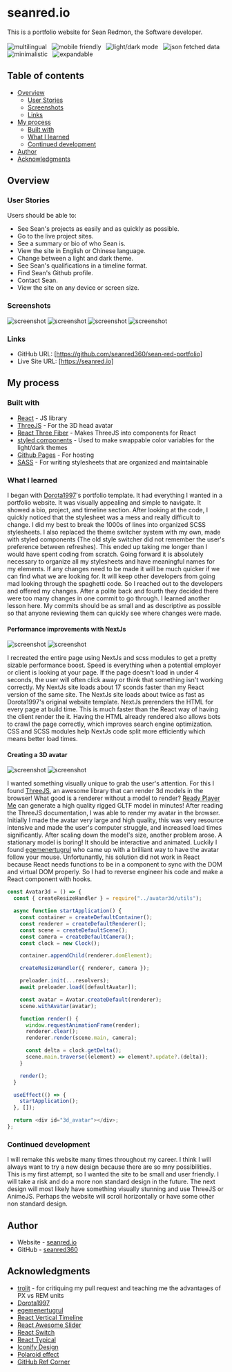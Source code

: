 # seanred.io

This is a portfolio website for Sean Redmon, the Software developer.
<br/>
<br/>
<img src="https://img.shields.io/badge/-multilingual-blue" alt="multilingual"/> &nbsp; <img src="https://img.shields.io/badge/-mobile friendly-blue" alt="mobile friendly"/> &nbsp; <img src="https://img.shields.io/badge/-light/dark mode-blue" alt="light/dark mode"/> &nbsp; <img src="https://img.shields.io/badge/-json fetched data-blue" alt="json fetched data"/> &nbsp; <img src="https://img.shields.io/badge/-minimalistic-blue" alt="minimalistic"/> &nbsp; <img src="https://img.shields.io/badge/-expandable-blue" alt="expandable"/>

## Table of contents

- [Overview](#overview)
  - [User Stories](#user-stories)
  - [Screenshots](#screenshots)
  - [Links](#links)
- [My process](#my-process)
  - [Built with](#built-with)
  - [What I learned](#what-i-learned)
  - [Continued development](#continued-development)
- [Author](#author)
- [Acknowledgments](#acknowledgments)

## Overview

### User Stories

Users should be able to:

- See Sean's projects as easily and as quickly as possible.
- Go to the live project sites.
- See a summary or bio of who Sean is.
- View the site in English or Chinese language.
- Change between a light and dark theme.
- See Sean's qualifications in a timeline format.
- Find Sean's Github profile.
- Contact Sean.
- View the site on any device or screen size.

### Screenshots

![screenshot](screenshots/preview-desktop.gif)
![screenshot](screenshots/preview-about.gif)
![screenshot](screenshots/preview-projects.gif)
![screenshot](screenshots/preview-timeline.gif)

### Links

- GitHub URL: [https://github.com/seanred360/sean-red-portfolio]
- Live Site URL: [https://seanred.io]

## My process

### Built with

- [React](https://reactjs.org/) - JS library
- [ThreeJS](https://threejs.org/) - For the 3D head avatar
- [React Three Fiber](https://github.com/pmndrs/react-three-fiber) - Makes ThreeJS into components for React
- [styled components](https://styled-components.com/) - Used to make swappable color variables for the light/dark themes
- [Github Pages](https://pages.github.com/) - For hosting
- [SASS](https://sass-lang.com/) - For writing stylesheets that are organized and maintainable

### What I learned

I began with [Dorota1997](https://github.com/Dorota1997/react-frontend-dev-portfolio)'s portfolio template. It had everything I wanted in a portfolio website. It was visually appealing and simple to navigate. It showed a bio, project, and timeline section. After looking at the code, I quickly noticed that the stylesheet was a mess and really difficult to change. I did my best to break the 1000s of lines into organized SCSS stylesheets. I also replaced the theme switcher system with my own, made with styled components (The old style switcher did not remember the user's preference between refreshes). This ended up taking me longer than I would have spent coding from scratch. Going forward it is absolutely necessary to organize all my stylesheets and have meaningful names for my elements. If any changes need to be made it will be much quicker if we can find what we are looking for. It will keep other developers from going mad looking through the spaghetti code. So I reached out to the developers and offered my changes. After a polite back and fourth they decided there were too many changes in one commit to go through. I learned another lesson here. My commits should be as small and as descriptive as possible so that anyone reviewing them can quickly see where changes were made.

#### Performance improvements with NextJs

![screenshot](screenshots/react-performance.png)
![screenshot](screenshots/next-performance.png)

I recreated the entire page using NextJs and scss modules to get a pretty sizable performance boost. Speed is everything when a potential employer or client is looking at your page. If the page doesn't load in under 4 seconds, the user will often click away or think that something isn't working correctly. My NextJs site loads about 17 sconds faster than my React version of the same site. The NextJs site loads about twice as fast as Dorota1997's original website template. NextJs prerenders the HTML for every page at build time. This is much faster than the React way of having the client render the it. Having the HTML already rendered also allows bots to crawl the page correctly, which improves search engine optimization. CSS and SCSS modules help NextJs code split more efficiently which means better load times.

#### Creating a 3D avatar

![screenshot](screenshots/preview-mobile.gif)
![screenshot](screenshots/ready-player-me.png)

I wanted something visually unique to grab the user's attention. For this I found [ThreeJS](https://threejs.org/), an awesome library that can render 3d models in the browser! What good is a renderer without a model to render? [Ready Player Me](https://readyplayer.me/) can generate a high quality rigged GLTF model in minutes! After reading the ThreeJS documentation, I was able to render my avatar in the browser. Initially I made the avatar very large and high quality, this was very resource intensive and made the user's computer struggle, and increased load times significantly. After scaling down the model's size, another problem arose. A stationary model is boring! It should be interactive and animated. Luckily I found [egemenertugrul](https://github.com/egemenertugrul/wolf3d-readyplayerme-threejs-boilerplate) who came up with a brilliant way to have the avatar follow your mouse. Unfortunantly, his solution did not work in React because React needs functions to be in a component to sync with the DOM and virtual DOM properly. So I had to reverse engineer his code and make a React component with hooks.

```js
const Avatar3d = () => {
  const { createResizeHandler } = require("../avatar3d/utils");

  async function startApplication() {
    const container = createDefaultContainer();
    const renderer = createDefaultRenderer();
    const scene = createDefaultScene();
    const camera = createDefaultCamera();
    const clock = new Clock();

    container.appendChild(renderer.domElement);

    createResizeHandler({ renderer, camera });

    preloader.init(...resolvers);
    await preloader.load([defaultAvatar]);

    const avatar = Avatar.createDefault(renderer);
    scene.withAvatar(avatar);

    function render() {
      window.requestAnimationFrame(render);
      renderer.clear();
      renderer.render(scene.main, camera);

      const delta = clock.getDelta();
      scene.main.traverse((element) => element?.update?.(delta));
    }

    render();
  }

  useEffect(() => {
    startApplication();
  }, []);

  return <div id="3d_avatar"></div>;
};
```

### Continued development

I will remake this website many times throughout my career. I think I will always want to try a new design because there are so mny possibilities. This is my first attempt, so I wanted the site to be small and user friendly. I will take a risk and do a more non standard design in the future. The next design will most likely have something visually stunning and use ThreeJS or AnimeJS. Perhaps the website will scroll horizontally or have some other non standard design.

## Author

- Website - [seanred.io](https://seanred.io)
- GitHub - [seanred360](https://github.com/seanred360)

## Acknowledgments

- [trolit](https://github.com/trolit) - for critiquing my pull request and teaching me the advantages of PX vs REM units
- [Dorota1997](https://github.com/Dorota1997/react-frontend-dev-portfolio)
- [egemenertugrul](https://github.com/egemenertugrul/wolf3d-readyplayerme-threejs-boilerplate)
- [React Vertical Timeline](https://github.com/stephane-monnot/react-vertical-timeline)
- [React Awesome Slider](https://github.com/rcaferati/react-awesome-slider)
- [React Switch](https://github.com/markusenglund/react-switch)
- [React Typical](https://github.com/catalinmiron/react-typical)
- [Iconify Design](https://iconify.design/icon-sets/?query=angular)
- [Polaroid effect](https://www.w3docs.com/snippets/css/how-to-create-polaroid-image-with-css.html#)
- [GitHub Ref Corner](https://tholman.com/github-corners)
